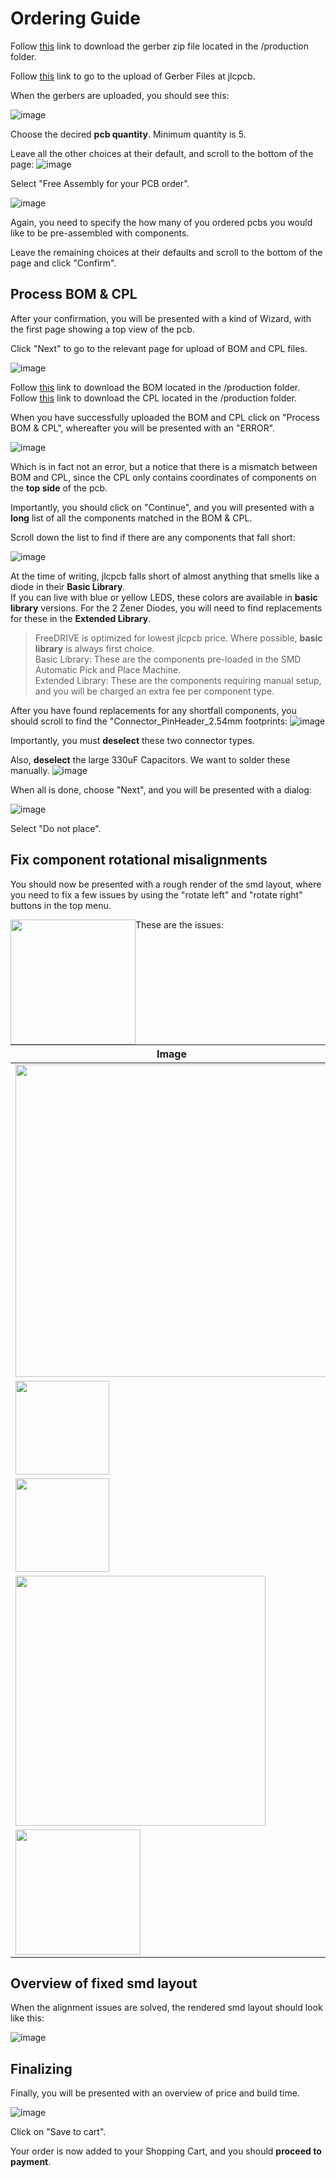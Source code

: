 # Ordering Guide

Follow [this](./gerber.zip) link to download the gerber zip file located in the /production folder.

Follow [this](https://cart.jlcpcb.com/quote) link to go to the upload of Gerber Files at jlcpcb.

When the gerbers are uploaded, you should see this:

![image](https://github.com/nordstream3/FOC/assets/129880401/9111ae31-2044-4c74-a86f-a5aa5678b7de)

Choose the decired **pcb quantity**. Minimum quantity is 5.

Leave all the other choices at their default, and scroll to the bottom of the page:
![image](https://github.com/nordstream3/FOC/assets/129880401/dfb52719-19e5-4a74-8983-317298adc47c)

Select "Free Assembly for your PCB order".

![image](https://github.com/nordstream3/FOC/assets/129880401/1b312794-cd56-4b14-b092-cc3bc9a1fe4a)

Again, you need to specify the how many of you ordered pcbs you would like to be pre-assembled with components.

Leave the remaining choices at their defaults and scroll to the bottom of the page and click "Confirm".

## Process BOM & CPL

After your confirmation, you will be presented with a kind of Wizard, with the first page showing a top view of the pcb.

Click "Next" to go to the relevant page for upload of BOM and CPL files.

![image](https://github.com/nordstream3/FOC/assets/129880401/09f819ce-4bdc-4bc4-87c6-56ad387d1e9e)

Follow [this](./bom.csv) link to download the BOM located in the /production folder.  
Follow [this](./foc_cpl_top.csv) link to download the CPL located in the /production folder.

When you have successfully uploaded the BOM and CPL click on "Process BOM & CPL", whereafter you will be presented with an "ERROR".

![image](https://github.com/nordstream3/FOC/assets/129880401/266d4226-bf7f-43dd-bc55-7330815aef22)

Which is in fact not an error, but a notice that there is a mismatch between BOM and CPL, since the CPL only contains coordinates of components on the **top side** of the pcb. 

Importantly, you should click on "Continue", and you will presented with a **long** list of all the components matched in the BOM & CPL.

Scroll down the list to find if there are any components that fall short:

![image](https://github.com/nordstream3/FOC/assets/129880401/0c6b2d77-0f82-404a-b278-cccca2f03bd2)

At the time of writing, jlcpcb falls short of almost anything that smells like a diode in their **Basic Library**.  
If you can live with blue or yellow LEDS, these colors are available in **basic library** versions. For the 2 Zener Diodes, you will need to find replacements for these in the **Extended Library**.

> FreeDRIVE is optimized for lowest jlcpcb price. Where possible, **basic library** is always first choice.  
> Basic Library: These are the components pre-loaded in the SMD Automatic Pick and Place Machine.  
> Extended Library: These are the components requiring manual setup, and you will be charged an extra fee per component type.

After you have found replacements for any shortfall components, you should scroll to find the "Connector_PinHeader_2.54mm footprints:
![image](https://github.com/nordstream3/FOC/assets/129880401/5552c263-93cb-4ac6-b863-2c156b197f62)

Importantly, you must **deselect** these two connector types.

Also, **deselect** the large 330uF Capacitors. We want to solder these manually.
![image](https://github.com/nordstream3/FOC/assets/129880401/14ed772c-012e-47b4-9475-35be82235ff5)

When all is done, choose "Next", and you will be presented with a dialog:

![image](https://github.com/nordstream3/FOC/assets/129880401/ab6f0623-c9d0-4346-9c47-24c949097522)

Select "Do not place".

## Fix component rotational misalignments

You should now be presented with a rough render of the smd layout, where you need to fix a few issues by using the "rotate left" and "rotate right" buttons in the top menu.

<img src="https://github.com/nordstream3/FOC/assets/129880401/eb4aa5be-d4a4-423b-8feb-e367a095fffe" width="200" style="float:left;">

These are the issues:


Image | Components | To Do
|----|----|----|
<img src="https://github.com/nordstream3/FOC/assets/129880401/9c5dd429-dd3d-4481-bf42-7a76c873ea35" width="500" style="float:left;"> | 3 Gate Drivers | Rotate all three 180 deg. so white and cyan dots lign up
<img src="https://github.com/nordstream3/FOC/assets/129880401/906306c6-3d80-473e-b5e0-4fa147e8fdaf" width="150" style="float:left;"> | CYA0650-68UH2 | Nothing. Image missing, but OK
<img src="https://github.com/nordstream3/FOC/assets/129880401/d5e896df-a020-4ab3-a556-019d4dd7ea88" width="150" style="float:left;"> | CAN Driver | Rotate 180 deg.
<img src="https://github.com/nordstream3/FOC/assets/129880401/7c25abb4-0ae6-4803-8c9b-492c2c4c33d7" width="400" style="float:left;"> | 3 Op Amps | Rotate all three 180 deg. so legs match pads
<img src="https://github.com/nordstream3/FOC/assets/129880401/b6f96403-d176-4810-99dc-00fd9c5190ee" width="200" style="float:left;"> | IMU | Rotate 90 deg. right

## Overview of fixed smd layout

When the alignment issues are solved, the rendered smd layout should look like this:

![image](https://github.com/nordstream3/FOC/assets/129880401/b0895cf7-5900-4ef2-83c9-59fa5d4e2a93)

## Finalizing

Finally, you will be presented with an overview of price and build time.

![image](https://github.com/nordstream3/FOC/assets/129880401/aedc2241-3bd2-4054-baec-9be55176529a)

Click on "Save to cart".

Your order is now added to your Shopping Cart, and you should **proceed to payment**.
